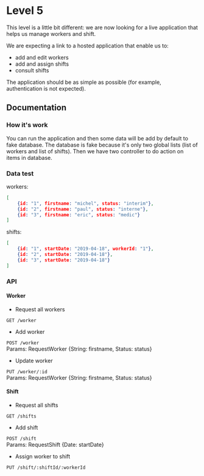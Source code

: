 # Level 5

This level is a little bit different: we are now looking for a live application that helps us manage workers and shift.

We are expecting a link to a hosted application that enable us to:
- add and edit workers
- add and assign shifts
- consult shifts

The application should be as simple as possible (for example, authentication is not expected).

## Documentation
### How it's work

You can run the application and then some data will be add by default to fake database.
The database is fake because it's only two global lists (list of workers and list of shifts).
Then we have two controller to do action on items in database. 

### Data test
workers: 
```json
[
    {id: "1", firstname: "michel", status: "interim"},
    {id: "2", firstname: "paul", status: "interne"},
    {id: "3", firstname: "eric", status: "medic"}
]
```

shifts: 
```json
[
    {id: "1", startDate: "2019-04-18", workerId: "1"},
    {id: "2", startDate: "2019-04-18"},
    {id: "3", startDate: "2019-04-18"}
]
```

### API
#### Worker 

- Request all workers

`GET /worker` 

- Add worker

`POST /worker` 
<br/>
Params: RequestWorker {String: firstname, Status: status}

- Update worker

`PUT /worker/:id`
<br/>
Params: RequestWorker {String: firstname, Status: status}

#### Shift 

- Request all shifts

`GET /shifts` 

- Add shift

`POST /shift` 
<br/>
Params: RequestShift {Date: startDate}

- Assign worker to shift

`PUT /shift/:shiftId/:workerId`


